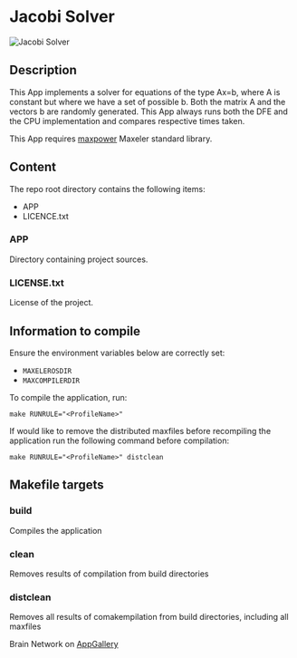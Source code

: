 # Jacobi Solver

<img src="http://appgallery.maxeler.com/v0.1/app/Jacobi%20Solver/icon" alt="Jacobi Solver">

## Description

This App implements a solver for equations of the type Ax=b, where A is constant but where we have a set of possible b. Both the matrix A and the vectors b are randomly generated. This App always runs both the DFE and the CPU implementation and compares respective times taken.

This App requires [maxpower](https://github.com/maxeler/maxpower) Maxeler standard library.

## Content

The repo root directory contains the following items:

- APP
- LICENCE.txt

### APP

Directory containing project sources.
  
### LICENSE.txt

License of the project.

## Information to compile

Ensure the environment variables below are correctly set:
  * `MAXELEROSDIR`
  * `MAXCOMPILERDIR`

To compile the application, run:

    make RUNRULE="<ProfileName>"

If would like to remove the distributed maxfiles before recompiling the application run the following command before compilation:

    make RUNRULE="<ProfileName>" distclean

## Makefile targets

### build  

Compiles the application

### clean  

Removes results of compilation from build directories  

### distclean  

Removes all results of comakempilation from build directories, including all maxfiles

Brain Network on [AppGallery](http://appgallery.maxeler.com/)   

